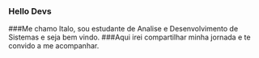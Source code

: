 ### Hello Devs

###Me chamo Italo, sou estudante de Analise e Desenvolvimento de Sistemas e seja bem vindo.
###Aqui irei compartilhar minha jornada e te convido a me acompanhar.
